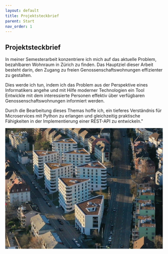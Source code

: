 ```yaml
---
layout: default
title: Projektsteckbrief
parent: Start
nav_order: 1
---
```


## Projektsteckbrief

In meiner Semesterarbeit konzentriere ich mich auf das aktuelle Problem, bezahlbaren Wohnraum in Zürich zu finden. Das Hauptziel dieser Arbeit besteht darin, den Zugang zu freien Genossenschaftswohnungen effizienter zu gestalten.

Dies werde ich tun, indem ich das Problem aus der Perspektive eines Informatikers angehe und mit Hilfe moderner Technologien ein Tool Entwickle mit dem interessierte Personen effektiv über verfügbaren Genossenschaftswohnungen informiert werden.

Durch die Bearbeitung dieses Themas hoffe ich, ein tieferes Verständnis für Microservices mit Python zu erlangen und gleichzeitig praktische Fähigkeiten in der Implementierung einer REST-API zu entwickeln."

![Kanban Board](../img/bdz_Projekt.jpg)